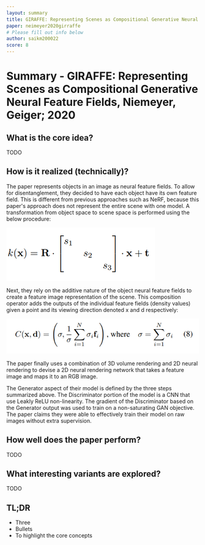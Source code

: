 ```yaml
---
layout: summary
title: GIRAFFE: Representing Scenes as Compositional Generative Neural Feature Fields
paper: neimeyer2020girraffe
# Please fill out info below
author: saikm200022
score: 8
---
```


# **Summary - GIRAFFE: Representing Scenes as Compositional Generative Neural Feature Fields, Niemeyer, Geiger; 2020**

## What is the core idea?

TODO

## How is it realized (technically)?

The paper represents objects in an image as neural feature fields. To allow for disentanglement, they decided to have each object have its own feature field. This is different from previous approaches such as NeRF, because this paper's approach does not represent the entire scene with one model. A transformation from object space to scene space is performed using the below procedure:

![ALT TEXT](niemeyer2020giraffe_2_1a.PNG)

Next, they rely on the additive nature of the object neural feature fields to create a feature image representation of the scene. This composition operator adds the outputs of the individual feature fields (density values) given a point and its viewing direction denoted x and d respectively:

![ALT TEXT](niemeyer2020giraffe_2_1b.PNG)

The paper finally uses a combination of 3D volume rendering and 2D neural rendering to devise a 2D neural rendering network that takes a feature image and maps it to an RGB image. 

The Generator aspect of their model is defined by the three steps summarized above. The Discriminator portion of the model is a CNN that use Leakly ReLU non-linearity. The gradient of the Discriminator based on the Generator output was used to train on a non-saturating GAN objective. The paper claims they were able to effectively train their model on raw images without extra supervision. 


## How well does the paper perform?

TODO

## What interesting variants are explored?

TODO

## TL;DR
* Three
* Bullets
* To highlight the core concepts
